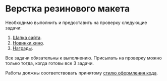 # Верстка резинового макета

Необходимо выполнить и предоставить на проверку следующие задачи:

1. [Шапка сайта](./header/).
2. [Новинки кино](./poster/).
3. [Награды](./trophy/).

Все задачи обязательны к выполнению. Присылать на проверку можно только тогда, когда готовы все 3 задачи.

Работы должны соответствовать принятому [стилю оформления кода](https://github.com/netology-code/codestyle/tree/master/css).
